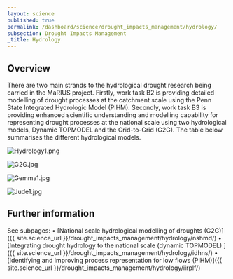 ```yaml
---
layout: science
published: true
permalink: /dashboard/science/drought_impacts_management/hydrology/
subsection: Drought Impacts Management
_title: Hydrology
---
```


## Overview

There are two main strands to the hydrological drought research being carried in the MaRIUS project. Firstly, work task B2 is providing detailed modelling of drought processes at the catchment scale using the Penn State Integrated Hydrologic Model (PIHM). Secondly, work task B3 is providing enhanced scientific understanding and modelling capability for representing drought processes at the national scale using two hydrological models, Dynamic TOPMODEL and the Grid-to-Grid (G2G). The table below summarises the different hydrological models.

![Hydrology1.png]({{site.baseurl}}/assets/img/Hydrology1.png)

![G2G.jpg]({{site.baseurl}}/assets/img/G2G.jpg)

![Gemma1.jpg]({{site.baseurl}}/assets/img/Gemma1.jpg)

![Jude1.jpg]({{site.baseurl}}/assets/img/Jude1.jpg)


## Further information

See subpages:
•	[National scale hydrological modelling of droughts (G2G)]({{ site.science_url }}/drought_impacts_management/hydrology/nshmd/)
•	[Integrating drought hydrology to the national scale (dynamic TOPMODEL) ]({{ site.science_url }}/drought_impacts_management/hydrology/idhns/)
•	[Identifying and improving process representation for low flows (PIHM)]({{ site.science_url }}/drought_impacts_management/hydrology/iirplf/)



